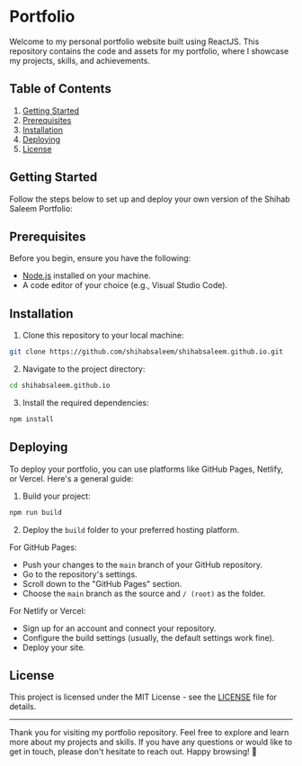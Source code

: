 # Portfolio

Welcome to my personal portfolio website built using ReactJS. This repository contains the code and assets for my portfolio, where I showcase my projects, skills, and achievements.

## Table of Contents

1. [Getting Started](#getting-started)
2. [Prerequisites](#prerequisites)
3. [Installation](#installation)
4. [Deploying](#deploying)
5. [License](#license)

## Getting Started

Follow the steps below to set up and deploy your own version of the Shihab Saleem Portfolio:

## Prerequisites

Before you begin, ensure you have the following:

- [Node.js](https://nodejs.org/) installed on your machine.
- A code editor of your choice (e.g., Visual Studio Code).

## Installation

1. Clone this repository to your local machine:

```bash
git clone https://github.com/shihabsaleem/shihabsaleem.github.io.git
```

2. Navigate to the project directory:

```bash
cd shihabsaleem.github.io
```

3. Install the required dependencies:

```bash
npm install
```

## Deploying

To deploy your portfolio, you can use platforms like GitHub Pages, Netlify, or Vercel. Here's a general guide:

1. Build your project:

```bash
npm run build
```

2. Deploy the `build` folder to your preferred hosting platform.

For GitHub Pages:

- Push your changes to the `main` branch of your GitHub repository.
- Go to the repository's settings.
- Scroll down to the "GitHub Pages" section.
- Choose the `main` branch as the source and `/ (root)` as the folder.

For Netlify or Vercel:

- Sign up for an account and connect your repository.
- Configure the build settings (usually, the default settings work fine).
- Deploy your site.

## License

This project is licensed under the MIT License - see the [LICENSE](LICENSE) file for details.

---

Thank you for visiting my portfolio repository. Feel free to explore and learn more about my projects and skills. If you have any questions or would like to get in touch, please don't hesitate to reach out. Happy browsing! 🌟

